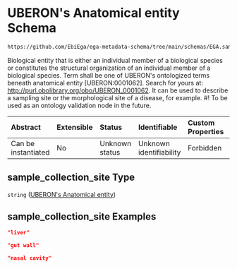 # UBERON's Anatomical entity Schema

```txt
https://github.com/EbiEga/ega-metadata-schema/tree/main/schemas/EGA.sample.json#/properties/sample_collection/properties/sample_collection_site
```

Biological entity that is either an individual member of a biological species or constitutes the structural organization of an individual member of a biological species. Term shall be one of UBERON's ontologized terms beneath anatomical entity \[UBERON:0001062]. Search for yours at: <http://purl.obolibrary.org/obo/UBERON_0001062>. It can be used to describe a sampling site or the morphological site of a disease, for example. #! To be used as an ontology validation node in the future.

| Abstract            | Extensible | Status         | Identifiable            | Custom Properties | Additional Properties | Access Restrictions | Defined In                                                                   |
| :------------------ | :--------- | :------------- | :---------------------- | :---------------- | :-------------------- | :------------------ | :--------------------------------------------------------------------------- |
| Can be instantiated | No         | Unknown status | Unknown identifiability | Forbidden         | Allowed               | none                | [EGA.sample.json\*](../../../schemas/EGA.sample.json "open original schema") |

## sample\_collection\_site Type

`string` ([UBERON's Anatomical entity](ega-12-definitions-uberons-anatomical-entity.md))

## sample\_collection\_site Examples

```json
"liver"
```

```json
"gut wall"
```

```json
"nasal cavity"
```
